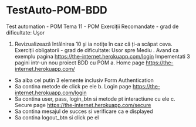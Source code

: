 # TestAuto-POM-BDD
Test automation - POM
Tema 11 - POM
Exerciții Recomandate - grad de dificultate: Ușor
1. Revizualizează întâlnirea 10 și ia notițe în caz că ți-a scăpat ceva.
Exerciții obligatorii - grad de dificultate: Usor spre Mediu .
Avand ca exemplu pagina https://the-internet.herokuapp.com/login
Impementati 3 pagini intr-un nou proiect BDD cu POM
a. Home page https://the-internet.herokuapp.com/
- Sa aiba cel putin 3 elemente inclusiv Form Authentication
- Sa contina metode de click pe ele
b. Login page https://the-internet.herokuapp.com/login
- Sa contina user, pass, login_btn si metode pt interactiune cu ele
c. Secure page https://the-internet.herokuapp.com/secure
- Sa contina mesajul de succes si verificare ca e displayed
- Sa contina logout_btn si click pe el
